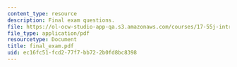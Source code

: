 ```yaml
---
content_type: resource
description: Final exam questions.
file: https://ol-ocw-studio-app-qa.s3.amazonaws.com/courses/17-55j-introduction-to-latin-american-studies-fall-2006/ec16fc51fcd277f7bb722b0fd8bc8398_final_exam.pdf
file_type: application/pdf
resourcetype: Document
title: final_exam.pdf
uid: ec16fc51-fcd2-77f7-bb72-2b0fd8bc8398
---
```

